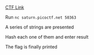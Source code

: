 [CTF Link](https://play.picoctf.org/practice/challenge/243?originalEvent=69)

Run ```nc saturn.picoctf.net 50363```

A series of strings are presented

Hash each one of them and enter result

The flag is finally printed

